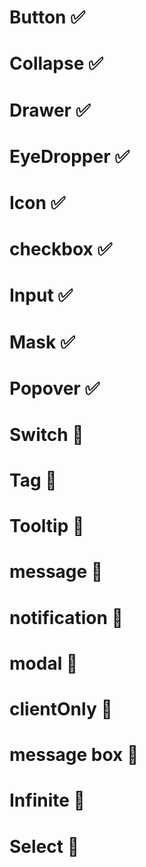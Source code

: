 # Button ✅

# Collapse ✅

# Drawer ✅

# EyeDropper ✅

# Icon ✅

# checkbox ✅

# Input ✅

# Mask ✅

# Popover ✅

# Switch 🍺

# Tag 🍺

# Tooltip 🍺

# message 🍺

# notification 🍺

# modal 🍺

# clientOnly 🚧

# message box 🚧

# Infinite 🚧

# Select 🚧
